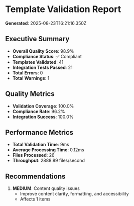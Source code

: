 # Template Validation Report

**Generated**: 2025-08-23T16:21:16.350Z

## Executive Summary

- **Overall Quality Score**: 98.9%
- **Compliance Status**: ✅ Compliant
- **Templates Validated**: 41
- **Integration Tests Passed**: 21
- **Total Errors**: 0
- **Total Warnings**: 1

## Quality Metrics

- **Validation Coverage**: 100.0%
- **Compliance Rate**: 96.2%
- **Integration Success**: 100.0%

## Performance Metrics

- **Total Validation Time**: 9ms
- **Average Processing Time**: 0.12ms
- **Files Processed**: 26
- **Throughput**: 2888.89 files/second

## Recommendations

1. **MEDIUM**: Content quality issues
   - Improve content clarity, formatting, and accessibility
   - Affects 1 items

